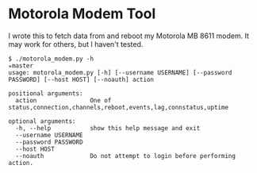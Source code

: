 Motorola Modem Tool
===================

I wrote this to fetch data from and reboot my Motorola MB 8611 modem. It may work for others, but I haven't tested.

``` console:
$ ./motorola_modem.py -h                                              ✭master
usage: motorola_modem.py [-h] [--username USERNAME] [--password PASSWORD] [--host HOST] [--noauth] action

positional arguments:
  action               One of status,connection,channels,reboot,events,lag,connstatus,uptime

optional arguments:
  -h, --help           show this help message and exit
  --username USERNAME
  --password PASSWORD
  --host HOST
  --noauth             Do not attempt to login before performing action.
```

